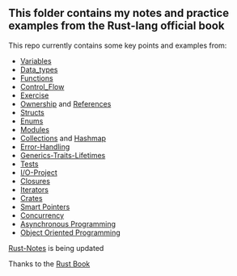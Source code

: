 ## This folder contains my notes and practice examples from the Rust-lang official book

This repo currently contains some key points and examples from:

- [Variables](variables/src/bin/)
- [Data_types](data_types/src/bin/)
- [Functions](functions/src/bin/)
- [Control_Flow](control_flow/src/bin/)
- [Exercise](exercise/src/bin/)
- [Ownership](ownership/src/bin/) and [References](ownership/src/bin/references.rs)
- [Structs](structs/src/bin/)
- [Enums](enums/src/bin/)
- [Modules](packages_crates_modules/src/)
- [Collections](collections/vec_string_hashmap.md) and [Hashmap](collections/src/bin/hashmap.rs)
- [Error-Handling](error-handling/src/bin/)
- [Generics-Traits-Lifetimes](generics-traits-lifetimes/src/bin/)
- [Tests](tests/src/bin/test.rs)
- [I/O-Project](minigrep/src/)
- [Closures](iterators-closures/src/bin/closures.rs)
- [Iterators](iterators-closures/src/bin/iterators.rs)
- [Crates](crates/src/main.rs)
- [Smart Pointers](smart-pointers/src/main.rs)
- [Concurrency](concurrency/src/bin/)
- [Asynchronous Programming](asynchronous/src/main.rs)
- [Object Oriented Programming](oop/src/main.rs)

[Rust-Notes](https://github.com/dev-4hmad/Rust-Notes) is being updated

Thanks to the [Rust Book](https://doc.rust-lang.org/book)
